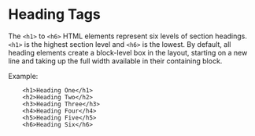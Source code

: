 # Heading Tags

The ```<h1>``` to ```<h6>``` HTML elements represent six levels of section headings. ```<h1>``` is the highest section level and ```<h6>``` is the lowest. By default, all heading elements create a block-level box in the layout, starting on a new line and taking up the full width available in their containing block.

Example:
```
    <h1>Heading One</h1>
    <h2>Heading Two</h2>
    <h3>Heading Three</h3>
    <h4>Heading Four</h4>
    <h5>Heading Five</h5>
    <h6>Heading Six</h6>
```